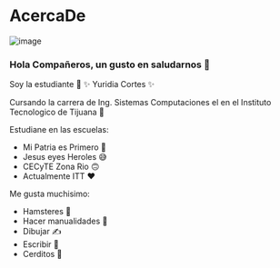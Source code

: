 # AcercaDe

![image](https://user-images.githubusercontent.com/124212145/217955506-c240685b-1fcb-412a-9cae-4c4442debf0e.png)

### Hola Compañeros, un gusto en saludarnos 👋


Soy la estudiante 🍄 ✨ Yuridia Cortes ✨

Cursando la carrera de Ing. Sistemas Computaciones el en el Instituto Tecnologico de Tijuana 🤟

Estudiane en las escuelas:
- Mi Patria es Primero 💛
- Jesus eyes Heroles 😅
- CECyTE Zona Rio 🙃
- Actualmente ITT ❤

Me gusta muchisimo:
- Hamsteres 🐀
- Hacer manualidades 🌷
- Dibujar ✍
- Escribir 🌈
- Cerditos 🐽
